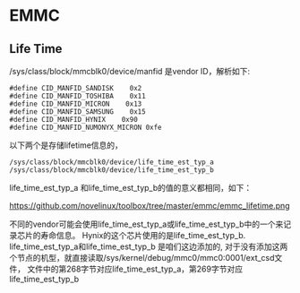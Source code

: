 EMMC
========================================

Life Time
----------------------------------------

/sys/class/block/mmcblk0/device/manfid 是vendor ID，解析如下:

```
#define CID_MANFID_SANDISK    0x2
#define CID_MANFID_TOSHIBA    0x11
#define CID_MANFID_MICRON    0x13
#define CID_MANFID_SAMSUNG    0x15
#define CID_MANFID_HYNIX    0x90
#define CID_MANFID_NUMONYX_MICRON 0xfe
```

以下两个是存储lifetime信息的，

```
/sys/class/block/mmcblk0/device/life_time_est_typ_a
/sys/class/block/mmcblk0/device/life_time_est_typ_b
```

life_time_est_typ_a 和life_time_est_typ_b的值的意义都相同，如下：

https://github.com/novelinux/toolbox/tree/master/emmc/emmc_lifetime.png

不同的vendor可能会使用life_time_est_typ_a或life_time_est_typ_b中的一个来记录芯片的寿命信息。
Hynix的这个芯片使用的是life_time_est_typ_b. life_time_est_typ_a和life_time_est_typ_b 是咱们这边添加的,
对于没有添加这两个节点的机型，就直接读取/sys/kernel/debug/mmc0/mmc0:0001/ext_csd文件，
文件中的第268字节对应life_time_est_typ_a，第269字节对应life_time_est_typ_b